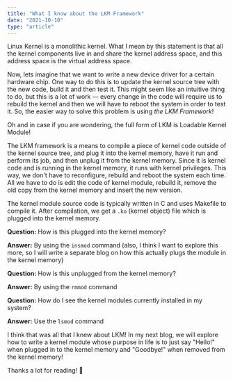 ```yaml
---
title: "What I know about the LKM Framework"
date: "2021-10-10"
type: "article"
---
```


Linux Kernel is a monolithic kernel. What I mean by this statement is that all the kernel components live in and share the kernel address space, and this address space is the virtual address space.

Now, lets imagine that we want to write a new device driver for a certain hardware chip. One way to do this is to update the kernel source tree with the new code, build it and then test it. This might seem like an intuitive thing to do, but this is a lot of work — every change in the code will require us to rebuild the kernel and then we will have to reboot the system in order to test it. So, the easier way to solve this problem is using *the LKM Framework*!

Oh and in case if you are wondering, the full form of LKM is Loadable Kernel Module!

The LKM framework is a means to compile a piece of kernel code outside of the kernel source tree, and plug it into the kernel memory, have it run and perform its job, and then unplug it from the kernel memory. Since it is kernel code and is running in the kernel memory, it runs with kernel privileges. This way, we don't have to reconfigure, rebuild and reboot the system each time. All we have to do is edit the code of kernel module, rebuild it, remove the old copy from the kernel memory and insert the new version.

The kernel module source code is typically written in C and uses Makefile to compile it. After compilation, we get a `.ko` (kernel object) file which is plugged into the kernel memory.

**Question:** How is this plugged into the kernel memory? 

**Answer:** By using the `insmod` command (also, I think I want to explore this more, so I will write a separate blog on how this actually plugs the module in the kernel memory)

**Question:** How is this unplugged from the kernel memory?

**Answer:** By using the `rmmod` command

**Question:** How do I see the kernel modules currently installed in my system?

**Answer:** Use the `lsmod` command

I think that was all that I knew about LKM!
In my next blog, we will explore how to write a kernel module whose purpose in life is to just say "Hello!" when plugged in to the kernel memory and "Goodbye!" when removed from the kernel memory!

Thanks a lot for reading! 🙂